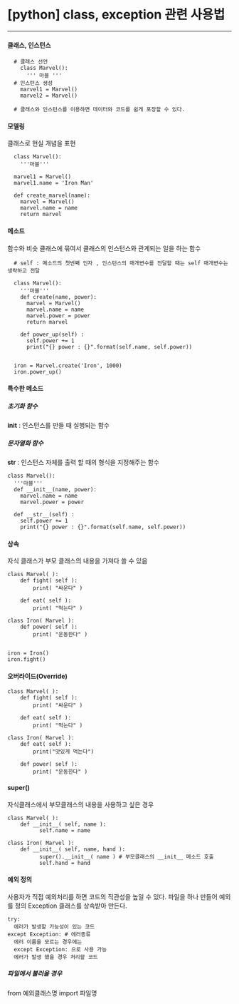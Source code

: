 # [python] class, exception 관련 사용법
---

#### __클래스, 인스턴스__

```
  # 클래스 선언
    class Marvel():
      ''' 마블 '''
  # 인스턴스 생성
    marvel1 = Marvel()
    marvel2 = Marvel()

  # 클래스와 인스턴스를 이용하면 데이터와 코드를 쉽게 포장할 수 있다.
```

#### __모델링__
클래스로 현실 개념을 표현
```
  class Marvel():
    '''마블'''

  marvel1 = Marvel()
  marvel1.name = 'Iron Man'

  def create_marvel(name):
    marvel = Marvel()
    marvel.name = name
    return marvel
```

#### __메소드__
함수와 비슷
클래스에 묶여서 클래스의 인스턴스와 관계되는 일을 하는 함수
```
  # self : 메소드의 첫번째 인자 , 인스턴스의 매개변수를 전달할 때는 self 매개변수는 생략하고 전달

  class Marvel():
    '''마블'''
    def create(name, power):
      marvel = Marvel()
      marvel.name = name
      marvel.power = power
      return marvel

    def power_up(self) :
      self.power += 1
      print("{} power : {}".format(self.name, self.power))


  iron = Marvel.create('Iron', 1000)
  iron.power_up()

```

#### __특수한 메소드__

##### __초기화 함수__
__init__ : 인스턴스를 만들 때 실행되는 함수

##### __문자열화 함수__
__str__ : 인스턴스 자체를 출력 할 때의 형식을 지정해주는 함수
```
class Marvel():
  '''마블'''
  def __init__(name, power):
    marvel.name = name
    marvel.power = power

  def __str__(self) :
    self.power += 1
    print("{} power : {}".format(self.name, self.power))
```

#### __상속__
자식 클래스가 부모 클래스의 내용을 가져다 쓸 수 있음
```
class Marvel( ):
    def fight( self ):
        print( "싸운다" )

    def eat( self ):
        print( "먹는다" )

class Iron( Marvel ):
    def power( self ):
        print( "운동한다" )


iron = Iron()
iron.fight()

```

#### __오버라이드(Override)__
```
class Marvel( ):
    def fight( self ):
        print( "싸운다" )

    def eat( self ):
        print( "먹는다" )

class Iron( Marvel ):
    def eat( self ):
        print("맛있게 먹는다")

    def power( self ):
        print( "운동한다" )

```

#### __super()__
자식클래스에서 부모클래스의 내용을 사용하고 싶은 경우
```
class Marvel( ):
    def __init__( self, name ):
          self.name = name

class Iron( Marvel ):
    def __init__( self, name, hand ):
          super().__init__( name ) # 부모클래스의 __init__ 메소드 호출
          self.hand = hand

```

#### __예외 정의__
사용자가 직접 예외처리를 하면 코드의 직관성을 높일 수 있다.
파일을 하나 만들어 예외를 정의
Exception 클래스를 상속받아 만든다.
```
try:
  에러가 발생할 가능성이 있는 코드
except Exception: # 에러종류
  에러 이름을 모르는 경우에는
  except Exception: 으로 사용 가능
  에러가 발생 했을 경우 처리할 코드
```

##### __파일에서 불러올 경우__

from 예외클래스명 import 파일명
